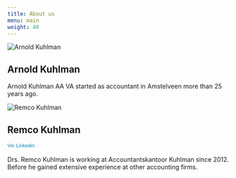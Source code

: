 ```yaml
---
title: About us
menu: main
weight: 40
---
```


![Arnold Kuhlman](/images/uploads/akuhlman-296x300.jpg)

## Arnold Kuhlman

Arnold Kuhlman AA VA started as accountant in Amstelveen more than 25 years ago.

![Remco Kuhlman](/images/uploads/rkuhlman-296x300.jpg)

## Remco Kuhlman

<a style="text-decoration: none;" href="//nl.linkedin.com/pub/remco-kuhlman/43/97b/645" target="_blank"><span style="font: 80% Arial,sans-serif; color: #0783b6;"><img style="vertical-align: middle;" src="//www.linkedin.com/img/webpromo/btn_in_20x15.png" alt="View Remco Kuhlman's LinkedIn profile" width="20" height="15" border="0">Linkedin</span></a>

Drs. Remco Kuhlman is working at Accountantskantoor Kuhlman since 2012. Before he gained extensive experience at other accounting firms.
